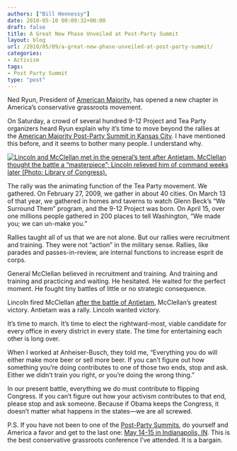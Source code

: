 ```yaml
---
authors: ["Bill Hennessy"]
date: 2010-05-10 00:09:32+00:00
draft: false
title: A Great New Phase Unveiled at Post-Party Summit
layout: blog
url: /2010/05/09/a-great-new-phase-unveiled-at-post-party-summit/
categories:
- Activism
tags:
- Post Party Summit
type: "post"
---
```


Ned Ryun, President of [American Majority](https://americanmajority.org/), has opened a new chapter in America’s conservative grassroots movement. 

 

On Saturday, a crowd of several hundred 9-12 Project and Tea Party organizers heard Ryun explain why it’s time to move beyond the rallies at the [American Majority Post-Party Summit in Kansas City](https://www.the-912-project.com/2010/05/09/a-recap-of-the-american-majority-post-party-summit-in-kansas-city/). I have mentioned this before, and it seems to bother many people. I understand why.

 

[![Lincoln and McClellan met in the general’s tent after Antietam. McClellan thought the battle a “masterpiece”; Lincoln relieved him of command weeks later (Photo: Library of Congress).
](https://hennessysview.com/wp-content/uploads/2010/05/ANTIETAM_LINCOLN_TENT_LG1_thumb.jpg)
](https://hennessysview.com/wp-content/uploads/2010/05/ANTIETAM_LINCOLN_TENT_LG1.jpg)

 

The rally was the animating function of the Tea Party movement. We gathered. On February 27, 2009, we gather in about 40 cities. On March 13 of that year, we gathered in homes and taverns to watch Glenn Beck’s “We Surround Them” program, and the 9-12 Project was born. On April 15, over one millions people gathered in 200 places to tell Washington, “We made you; we can un-make you.” 

 

Rallies taught all of us that we are not alone. But our rallies were recruitment and training. They were not “action” in the military sense. Rallies, like parades and passes-in-review, are internal functions to increase esprit de corps.

 

General McClellan believed in recruitment and training. And training and training and practicing and waiting. He hesitated. He waited for the perfect moment. He fought tiny battles of little or no strategic consequence. 

 

Lincoln fired McClellan [after the battle of Antietam](https://www.historynet.com/the-roar-and-rattle-mcclellans-missed-opportunities-at-antietam.htm), McClellan’s greatest victory. Antietam was a rally. Lincoln wanted victory.

 

It’s time to march. It’s time to elect the rightward-most, viable candidate for every office in every district in every state. The time for entertaining each other is long over.

 

When I worked at Anheiser-Busch, they told me, “Everything you do will either make more beer or sell more beer. If you can’t figure out how something you’re doing contributes to one of those two ends, stop and ask. Either we didn’t train you right, or you’re doing the wrong thing.” 

 

In our present battle, everything we do must contribute to flipping Congress. If you can’t figure out how your activism contributes to that end, please stop and ask someone. Because if Obama keeps the Congress, it doesn’t matter what happens in the states—we are all screwed. 

 

P.S. If you have not been to one of the [Post-Party Summits](https://summit.americanmajority.org/), do yourself and America a favor and get to the last one: [May 14-15 in Indianapolis, IN](https://ppsindianapolis.eventbrite.com/). This is the best conservative grassroots conference I’ve attended. It is a bargain. 
